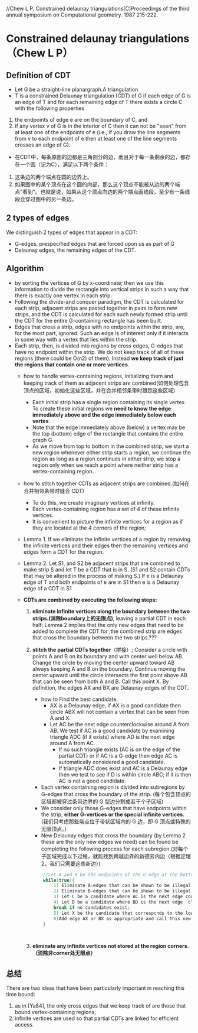 //Chew L P. Constrained delaunay triangulations[C]Proceedings of the third annual symposium on Computational geometry. 1987 215-222.


# Constrained delaunay triangulations （Chew L P）

## Definition of CDT
* Let G be a straight-line planargraph.A triangulation 
* T is a constrained Delaunay triangulation (CDT) of G if each edge of G is an edge of T and for each remaining edge of T there exists a circle C with the following properties
1) the endpoints of edge e are on the boundary of C, and
2) if any vertex v of G is in the interior of C then it can not be "seen" from at least one of the endpoints of e  (i.e., if you draw the line segments from v to each endpoint of e then at least one of the line segments crosses an edge of G). 

* 在CDT中，每条原图的边都是三角剖分的边，而且对于每一条剩余的边，都存在一个圆（记为C），满足以下两个条件：
1) 这条边的两个端点在圆的边界上。
2) 如果图中的某个顶点在这个圆的内部，那么这个顶点不能被从边的两个端点"看到"。也就是说，如果从这个顶点向边的两个端点画线段，至少有一条线段会穿过图中的另一条边。

## 2 types of edges
We distinguish 2 types of edges that appear in a CDT: 
* G-edges, prespecified edges that are forced upon us as part of G
* Delaunay edges, the remaining edges of the CDT.

## Algorithm
* by sorting the vertices of G by x-coordinate; then we use this information to divide the rectangle into vertical strips in such a way that there is exactly one vertex in each strip.
* Following the divide-and conquer paradigm, the CDT is calculated for each strip, adjacent strips are pasted together in pairs to form new strips, and the CDT is calculated for each such newly formed strip until the CDT for the entire G-containing rectangle has been built.
* Edges that cross a strip, edges with no endpoints within the strip, are, for the most part, ignored. Such an edge is of interest only if it interacts in some way with a vertex that lies within the strip.
* Each strip, then, is divided into regions by cross edges, G-edges that have no endpoint within the strip. We do not keep track of all of these regions (there could be O(n2) of them). Instead <b>we keep track of just the regions that contain one or more vertices</b>.
    * how to handle vertex-containing regions, initializing  them and keeping track of them as adjacent strips are combined(如何处理包含顶点的区域，初始化这些区域，并在合并相邻条带时跟踪这些区域)
        * Each initial strip has a single region containing its single vertex. To create these initial regions we <b>need to know the edge immediately above and the edge immediately below each vertex</b>.
        * Note that the edge immediately above (below) a vertex may be the top (bottom) edge of the rectangle that contains the entire graph G.
        * As we move from top to bottom in the combined strip, we start a new region whenever either strip starts a region, we continue the region as long as a region continues in either strip, we stop a region only when we reach a point where neither strip has a vertex-containing region.
    * how to stitch together CDTs as adjacent strips are combined.(如何在合并相邻条带时缝合 CDT)
        * To do this, we create imaginary vertices at infinity.
        * Each vertex-containing region has a set of 4 of these infinite vertices.
        * It is convenient to picture the infinite vertices for a region as if they are located at the 4 corners of the region;

    * Lemma 1. If we eliminate the infinite vertices of a region by removing the infinite vertices and their edges then the remaining vertices and edges form a CDT for the region.
    * Lemma 2. Let S1, and S2 be adjacent strips that are combined to make strip S and let T be a CDT that is in S. (S1 and S2 contain CDTs that may be altered in the process of making S.) If e is a Delaunay edge of T and both endpoints of e are in S1 then e is a Delaunay edge of a CDT in S1
    * <b>CDTs are combined by executing the following steps:</b>
        1) <b>eliminate infinite vertices along the boundary between the two strips.(消除boundary上的无限点)</b>, leaving a partial CDT in each half; Lemma 2 implies that the only new edges that need to be added to complete the CDT for ,the combined strip are edges that cross the boundary between the two strips.???

        2) <b>stitch the partial CDTs together</b>（拼接）; Consider a circle with points A and B on its boundary and with center well below AB. Change the circle by moving the center upward toward AB always keeping A and B on the boundary. Continue moving the center upward until the circle intersects the first point above AB that can be seen from both A and B. Call this point X. By definition, the edges AX and BX are Delaunay edges of the CDT.
            * how to Find the best candidate. 
                * AX is a Delaunay edge, if AX is a good candidate then circle ABX will not contain a vertex that can be seen from A and X.
                * Let AC be the next edge counterclockwise around A from AB. We test if AC is a good candidate by examining triangle ADC (if it exists) where AD is the next edge around A from AC. 
                    * If no such triangle exists (AC is on the edge of the partial CDT) or if AC is a G-edge then edge AC is automatically considered a good candidate.
                    * If triangle ADC does exist and AC is a Delaunay edge then we test to see if D is within circle ABC; if it is then AC is not a good candidate.
            * Each vertex containing region is divided into subregions by G-edges that cross the boundary of the strip. (每个包含顶点的区域都被穿过条带边界的 G 型边分割成若干个子区域)
            * We consider only those G-edges that have endpoints within the strip, <b>either G-vertices or the special infinite vertices.</b> (我们只考虑那些端点位于带状区域内的 G 边，即 G 顶点或特殊的无限顶点。)
            * New Delaunay edges that cross the boundary (by Lemma 2 these are the only new edges we need) can be found be completing the following process for each subregion.(对每个子区域完成以下过程，就能找到跨越边界的新德劳内边（根据定理 2，我们只需要这些新边）)

            ```c
                //Let A and B be the endpoints of the G-edge at the bottom of the current subregion.
                while(true){
                    1) Eliminate A-edges that can be shown to be illegal because of their interaction with B; 
                    2) Eliminate B-edges that can be shown to be illegal because of their interaction with A; 
                    3) Let C be a candidate where AC is the next edge counterclockwise around A from AB (if such an edge exists); 
                    4) Let D be a candidate where BD is the next edge  clockwise around B from BA (if such an edge exists):
                    break if no candidates exist;
                    5) Let X be the candidate that correspcnds to the lower of circles ABC and ABD; 
                    6)Add edge AX or BX as appropriate and call this new edge AB;
                }

                
            ```
        3) <b>eliminate any infinite vertices not stored at the region corners.（消除非corner处无限点）</b>


## 总结
There are two ideas that have been particularly important in reaching this time bound: 
1) as in [Ya84], the only cross edges that we keep track of are those that bound vertex-containing regions; 
2) infinite vertices are used so that partial CDTs are linked for efficient access.